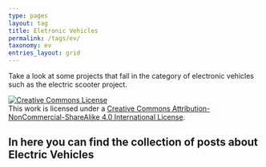 ```yaml
---
type: pages
layout: tag
title: Eletronic Vehicles
permalink: /tags/ev/
taxonomy: ev
entries_layout: grid
---
```


Take a look at some projects that fall in the category of electronic vehicles such as the electric scooter project.

<a rel="license" href="http://creativecommons.org/licenses/by-nc-sa/4.0/"><img alt="Creative Commons License" style="border-width:0" src="https://i.creativecommons.org/l/by-nc-sa/4.0/88x31.png" /></a><br />This work is licensed under a <a rel="license" href="http://creativecommons.org/licenses/by-nc-sa/4.0/">Creative Commons Attribution-NonCommercial-ShareAlike 4.0 International License</a>.


In here you can find the collection of posts about Electric Vehicles
----------